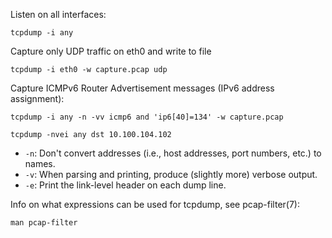 Listen on all interfaces:

```
tcpdump -i any
```

Capture only UDP traffic on eth0 and write to file
```
tcpdump -i eth0 -w capture.pcap udp
```

Capture ICMPv6 Router Advertisement messages (IPv6 address assignment):

```
tcpdump -i any -n -vv icmp6 and 'ip6[40]=134' -w capture.pcap
```

```
tcpdump -nvei any dst 10.100.104.102
```
* `-n`: Don't  convert  addresses  (i.e.,  host addresses, port numbers, etc.) to names.
* `-v`: When parsing and printing, produce (slightly more) verbose output.
* `-e`: Print  the  link-level  header  on  each dump line.

Info on what expressions can be used for tcpdump, see pcap-filter(7):
```
man pcap-filter
```

